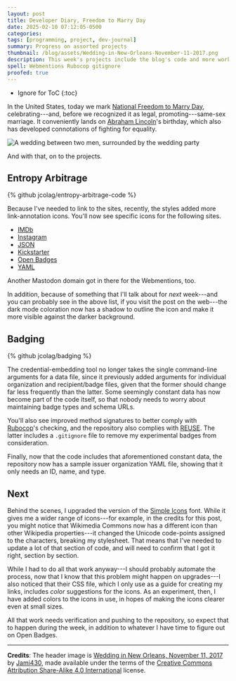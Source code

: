 ```yaml
---
layout: post
title: Developer Diary, Freedom to Marry Day
date: 2025-02-10 07:12:05-0500
categories:
tags: [programming, project, dev-journal]
summary: Progress on assorted projects
thumbnail: /blog/assets/Wedding-in-New-Orleans-November-11-2017.png
description: This week's projects include the blog's code and more work on Open Badges.
spell: Webmentions Rubocop gitignore
proofed: true
---
```


* Ignore for ToC
{:toc}

In the United States, today we mark [National Freedom to Marry Day](https://en.wikipedia.org/wiki/National_Freedom_to_Marry_Day), celebrating---and, before we recognized it as legal, promoting---same-sex marriage.  It conveniently lands on [Abraham Lincoln](https://en.wikipedia.org/wiki/Abraham_Lincoln)'s birthday, which also has developed connotations of fighting for equality.

![A wedding between two men, surrounded by the wedding party](/blog/assets/Wedding-in-New-Orleans-November-11-2017.png "Jazz Hands seems to have missed the point...")

And with that, on to the projects.

## Entropy Arbitrage

{% github jcolag/entropy-arbitrage-code %}

Because I've needed to link to the sites, recently, the styles added more link-annotation icons.  You'll now see specific icons for the following sites.

- [IMDb](https://imdb.com)
- [Instagram](https://instagram.com)
- [JSON](https://json.org)
- [Kickstarter](https://kickstarter.com)
- [Open Badges](https://openbadges.org)
- [YAML](https://yaml.org)

Another Mastodon domain got in there for the Webmentions, too.

In addition, because of something that I'll talk about for *next* week---and you can probably see in the above list, if you visit the post on the web---the dark mode coloration now has a shadow to outline the icon and make it more visible against the darker background.

## Badging

{% github jcolag/badging %}

The credential-embedding tool no longer takes the single command-line arguments for a data file, since it previously added arguments for individual organization and recipient/badge files, given that the former should change far less frequently than the latter.  Some seemingly constant data has now become part of the code itself, so that nobody needs to worry about maintaining badge types and schema URLs.

You'll also see improved method signatures to better comply with [Rubocop](https://rubocop.org/)'s checking, and the repository also complies with [REUSE](https://reuse.software/).  The latter includes a `.gitignore` file to remove my experimental badges from consideration.

Finally, now that the code includes that aforementioned constant data, the repository now has a sample issuer organization YAML file, showing that it only needs an ID, name, and type.

## Next

Behind the scenes, I upgraded the version of the [Simple Icons](https://simpleicons.org/) font.  While it gives me a wider range of icons---for example, in the credits for this post, you might notice that Wikimedia Commons now has a different icon than other Wikipedia properties---it changed the Unicode code-points assigned to the characters, breaking my stylesheet.  That means that I've needed to update a lot of that section of code, and will need to confirm that I got it right, section by section.

While I had to do all that work anyway---I should probably automate the process, now that I know that this problem might happen on upgrades---I also noticed that their CSS file, which I only use as a guide for creating my links, includes *color* suggestions for the icons.  As an experiment, then, I have added colors to the icons in use, in hopes of making the icons clearer even at small sizes.

All that work needs verification and pushing to the repository, so expect that to happen during the week, in addition to whatever I have time to figure out on Open Badges.

* * *

**Credits**:  The header image is [Wedding in New Orleans, November 11, 2017](https://commons.wikimedia.org/wiki/File:Wedding_in_New_Orleans,_November_11,_2017.jpg) by [Jami430](https://commons.wikimedia.org/wiki/User:Jami430), made available under the terms of the [Creative Commons Attribution Share-Alike 4.0 International](https://creativecommons.org/licenses/by-sa/4.0/deed.en) license.
